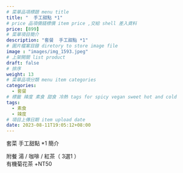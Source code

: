```yaml
---
# 菜單品項標題 menu title 
title: "  手工甜點 *1"
# price 品項價錢標價 item price ,交給 shell 差入資料
price: [899] 
# 菜單項目簡介 
description: "套餐  手工甜點 *1"
# 圖片檔案目錄 diretory to store image file
image : "images/img_1593.jpeg"
# 上架開關 list product 
draft: false
# 排序
weight: 13 
# 菜單品項分類 menu item categories 
categories:
  - 套餐
# 標籤 辣度 素食 甜食 冷熱 tags for spicy vegan sweet hot and cold 
tags:
  - 素食
  - 辣度
# 項目上傳日期 item upload date 
date: 2023-08-11T19:05:12+08:00
---
```


套菜   手工甜點 *1 簡介

  附餐  湯 / 咖啡 / 紅茶（ 3選1 ）\
  有機菊花茶 +NT50
